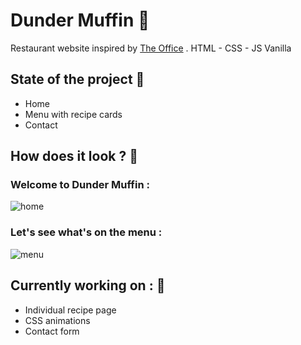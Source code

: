 # Dunder Muffin 🧁

Restaurant website inspired by <a href='https://en.wikipedia.org/wiki/The_Office_(American_TV_series)'>The Office</a> .
HTML - CSS - JS Vanilla

## State of the project 🥧

- Home
- Menu with recipe cards
- Contact

## How does it look ? 🧐

### Welcome to Dunder Muffin :

![home](https://github.com/Elo-LH/Dunder_Muffin/assets/131976796/9d222d16-32eb-43a0-969c-98137251a060)

### Let's see what's on the menu :

![menu](https://github.com/Elo-LH/Dunder_Muffin/assets/131976796/6f93b24f-1744-40dc-9c41-19f191350577)

## Currently working on : 🚧

- Individual recipe page
- CSS animations
- Contact form
